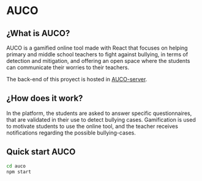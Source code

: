 # AUCO

## ¿What is AUCO?
AUCO is a gamified online tool made with React that focuses on helping primary and middle school teachers to fight against bullying, in terms of detection and mitigation, and offering an open space where the students can communicate their worries to their teachers.

The back-end of this proyect is hosted in [AUCO-server](https://github.com/rousah/AUCO-server).

## ¿How does it work?
In the platform, the students are asked to answer specific questionnaires, that are validated in their use to detect bullying cases. Gamification is used to motivate students to use the online tool, and the teacher receives notifications regarding the possible bullying-cases.

## Quick start AUCO

```bash
cd auco
npm start
```

